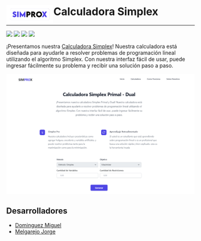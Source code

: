 # <img src="image/README/logo.png" align="left" height="50"/> Calculadora Simplex

<hr>

![](https://img.shields.io/badge/HTML5-E34F26?style=for-the-badge&logo=html5&logoColor=white)
![](https://img.shields.io/badge/JavaScript-323330?style=for-the-badge&logo=javascript&logoColor=F7DF1E)
![](https://img.shields.io/badge/Sass-CC6699?style=for-the-badge&logo=sass&logoColor=white)
![](https://img.shields.io/badge/Tailwind_CSS-38B2AC?style=for-the-badge&logo=tailwind-css&logoColor=white)

¡Presentamos nuestra [Calculadora Simplex](https://simprox.surge.sh)! Nuestra calculadora está diseñada para ayudarle a resolver problemas de programación lineal utilizando el algoritmo Simplex. Con nuestra interfaz fácil de usar, puede ingresar fácilmente su problema y recibir una solución paso a paso.

![simprox.surge.sh](image/README/1691551971770.png)

## Desarrolladores
 - [Dominguez Miguel](https://github.com/pana-miguel)
 - [Melgarejo Jorge](https://github.com/JorgeMelgarejo22)
